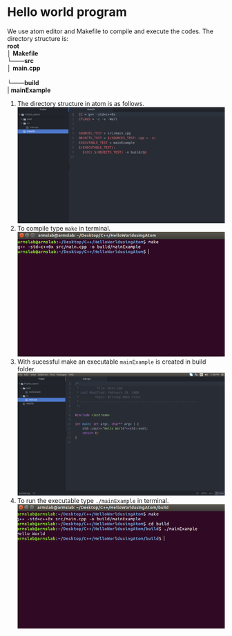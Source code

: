 # Hello world program
We use atom editor and Makefile to compile and execute the codes.
The directory structure is: <br/>
**root**<br/>
│   **Makefile**<br/>
└───**src**<br/>
│   **main.cpp**<br/>  
└───**build**<br/>
|   **mainExample**<br/>


1. The directory structure in atom is as follows. <br/>
![make1](./Images/make1.png)<br/>
2. To compile type `make` in terminal. <br/>
![make2](./Images/make2.png) 
3. With sucessful make an executable `mainExample` is created in build folder.<br/>
![make3](./Images/make3.png)
4. To run the executable type `./mainExample` in terminal.<br/>
![make4](./Images/make4.png)
